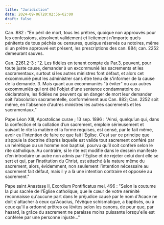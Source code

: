 ```yaml
---
title: "Juridiction"
date: 2024-09-06T20:02:56+02:00
draft: false
---
```



Can. 882 : "En péril de mort, tous les prêtres, quoique non approuvés pour les confessions, absolvent validement et licitement n'importe quels pénitents de tous péchés ou censures, quoique réservés ou notoires, même si un prêtre approuvé est présent, les prescriptions des can. 884; can. 2252 demeurant sauves.

Can. 2261.2-3 : "2. Les fidèles en tenant compte du Par.3, peuvent, pour toute juste cause, demander à un excommunié les sacrements et les sacramentaux, surtout si les autres ministres font défaut, et alors cet excommunié peut les administrer sans être tenu de s'informer de la cause de la demande. 3. Mais quant aux excommuniés "à éviter" ou aux autres excommuniés qui ont été l'objet d'une sentence condamnatoire ou déclaratoire, les fidèles ne peuvent qu'en danger de mort leur demander soit l'absolution sacramentelle, conformément aux Can. 882; Can. 2252 soit même, en l'absence d'autres ministres les autres sacrements et les sacramentaux."

Pape Léon XIII, Apostolicae curae ; 13 sep. 1896 : "Ainsi, quelqu’un qui, dans la confection et la collation d’un sacrement, emploie sérieusement et suivant le rite la matière et la forme requises, est censé, par le fait même, avoir eu l’intention de faire ce que fait l’Église. C’est sur ce principe que s’appuie la doctrine d’après laquelle est valide tout sacrement conféré par un hérétique ou un homme non baptisé, pourvu qu’il soit conféré selon le rite catholique. Au contraire, si le rite est modifié dans le dessein manifeste d’en introduire un autre non admis par l’Église et de rejeter celui dont elle se sert et qui, par l’institution du Christ, est attaché à la nature même du sacrement, alors, évidemment, non seulement l’intention nécessaire au sacrement fait défaut, mais il y a là une intention contraire et opposée au sacrement." 

Pape saint Anastase II, Exordium Pontificatus mei, 496 : "Selon la coutume la plus sacrée de l'Église catholique, que le cœur de votre sérénité reconnaisse qu'aucune part dans le préjudice causé par le nom d'Acace ne doit s'attacher à ceux qu'Acacius, l'évêque schismatique, a baptisés, ou à ceux qu'il a ordonné prêtres ou lévites selon les canons, de peur que, par hasard, la grâce du sacrement ne paraisse moins puissante lorsqu'elle est conférée par une personne injuste..." 

